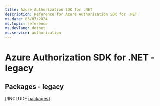 ```yaml
---
title: Azure Authorization SDK for .NET
description: Reference for Azure Authorization SDK for .NET
ms.date: 03/07/2024
ms.topic: reference
ms.devlang: dotnet
ms.service: authorization
---
```

# Azure Authorization SDK for .NET - legacy
## Packages - legacy
[!INCLUDE [packages](authorization-index.md)]